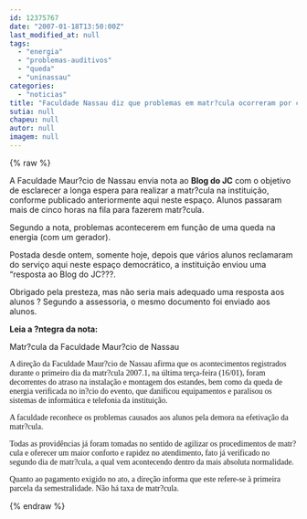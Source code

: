 ```yaml
---
id: 12375767
date: "2007-01-18T13:50:00Z"
last_modified_at: null
tags:
  - "energia"
  - "problemas-auditivos"
  - "queda"
  - "uninassau"
categories:
  - "noticias"
title: "Faculdade Nassau diz que problemas em matr?cula ocorreram por conta de queda de energia"
sutia: null
chapeu: null
autor: null
imagem: null
---
```

{% raw %}
<p><P>A Faculdade Maur?cio de Nassau envia nota ao <STRONG>Blog do JC</STRONG> com o objetivo de esclarecer a longa espera para realizar a matr?cula na instituição, conforme publicado anteriormente aqui neste espaço. Alunos passaram mais de cinco horas na fila para fazerem matr?cula.</P></p>
<p><P>Segundo a nota, problemas acontecerem em função de uma queda na energia (com um gerador).</P></p>
<p><P>Postada desde ontem, somente hoje, depois que vários alunos reclamaram do serviço aqui neste espaço democrático, a instituição enviou uma “resposta ao Blog do JC???. </P></p>
<p><P>Obrigado pela presteza, mas não seria mais adequado uma resposta aos alunos ? Segundo a assessoria, o mesmo documento foi enviado aos alunos.</P></p>
<p><P><STRONG>Leia a ?ntegra da nota:</STRONG></P></p>
<p><P>Matr?cula da Faculdade Maur?cio de Nassau</P></p>
<p><P><FONT face=Verdana>A direção da Faculdade Maur?cio de Nassau afirma que os acontecimentos registrados durante o primeiro dia da matr?cula 2007.1, na última terça-feira (16/01), foram decorrentes do atraso na instalação e montagem dos estandes, bem como da queda de energia verificada no in?cio do evento, que danificou equipamentos e paralisou os sistemas de informática e telefonia da instituição. </FONT></P></p>
<p><P><FONT face=Verdana>A faculdade reconhece os problemas causados aos alunos pela demora na efetivação da matr?cula. </FONT></P></p>
<p><P><FONT face=Verdana>Todas as providências já foram tomadas no sentido de agilizar os procedimentos de matr?cula e oferecer um maior conforto e rapidez no atendimento, fato já verificado no segundo dia de matr?cula, a qual vem acontecendo dentro da mais absoluta normalidade.</FONT></P></p>
<p><P><FONT face=Verdana>Quanto ao pagamento exigido no ato, a direção informa que este refere-se à primeira parcela da semestralidade. Não há taxa de matr?cula.</FONT></P> </p>
{% endraw %}